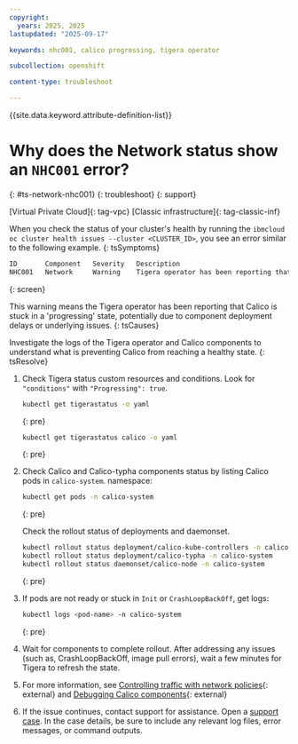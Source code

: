 ```yaml
---
copyright: 
  years: 2025, 2025
lastupdated: "2025-09-17"

keywords: nhc001, calico progressing, tigera operator

subcollection: openshift

content-type: troubleshoot

---
```


{{site.data.keyword.attribute-definition-list}}

# Why does the Network status show an `NHC001` error?
{: #ts-network-nhc001}
{: troubleshoot}
{: support}

[Virtual Private Cloud]{: tag-vpc} [Classic infrastructure]{: tag-classic-inf}

When you check the status of your cluster's health by running the `ibmcloud oc cluster health issues --cluster <CLUSTER_ID>`, you see an error similar to the following example.
{: tsSymptoms}

```sh
ID       Component   Severity   Description
NHC001   Network     Warning    Tigera operator has been reporting that Calico is in 'progressing' state for over an hour.
```
{: screen}

This warning means the Tigera operator has been reporting that Calico is stuck in a 'progressing' state, potentially due to component deployment delays or underlying issues.
{: tsCauses}

Investigate the logs of the Tigera operator and Calico components to understand what is preventing Calico from reaching a healthy state.
{: tsResolve}

1. Check Tigera status custom resources and conditions. Look for `"conditions"` with `"Progressing": true`.
    ```sh
    kubectl get tigerastatus -o yaml
    ```
    {: pre}

    ```sh
    kubectl get tigerastatus calico -o yaml
    ```
    {: pre}


2. Check Calico and Calico-typha components status by listing Calico pods in `calico-system`. namespace:
    ```sh
    kubectl get pods -n calico-system
    ```
    {: pre}

    Check the rollout status of deployments and daemonset.
    ```sh
    kubectl rollout status deployment/calico-kube-controllers -n calico-system
    kubectl rollout status deployment/calico-typha -n calico-system
    kubectl rollout status daemonset/calico-node -n calico-system
    ```
    {: pre}

3. If pods are not ready or stuck in `Init` or `CrashLoopBackOff`, get logs:
    ```sh
    kubectl logs <pod-name> -n calico-system
    ```
    {: pre}

4. Wait for components to complete rollout. After addressing any issues (such as, CrashLoopBackOff, image pull errors), wait a few minutes for Tigera to refresh the state.

5. For more information, see [Controlling traffic with network policies](/docs/containers?topic=containers-network_policies){: external} and [Debugging Calico components](/docs/containers?topic=containers-calico_log_level){: external}

6. If the issue continues, contact support for assistance. Open a [support case](/docs/account?topic=account-using-avatar). In the case details, be sure to include any relevant log files, error messages, or command outputs.
